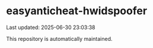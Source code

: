 # easyanticheat-hwidspoofer

Last updated: 2025-06-30 23:03:38

This repository is automatically maintained.
